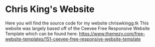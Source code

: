 # Chris King's Website
Here you will find the source code for my website chriswkingg.tk
This website was largely based off of the Ceevee Free Responsive Website Template which can be found here:
https://www.themezy.com/free-website-templates/151-ceevee-free-responsive-website-template
